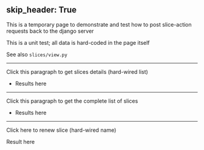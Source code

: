 skip_header: True
---
This is a temporary page to demonstrate and test how to post slice-action requests back to the django server

This is a unit test; all data is hard-coded in the page itself

See also `slices/view.py`

<!-- this exposes the getCookie function -->
<script src="/assets/r2lab/xhttp-django.js"></script>

---
<div id="get2-div"><p>Click this paragraph to get slices details (hard-wired list)</p>
<ul id='get2'><li>Results here</li></ul>
</div>

---
<div id="getall-div"><p>Click this paragraph to get the complete list of slices</p>
<ul id='getall'><li>Results here</li></ul>
</div>

<script>
// an example of how to retrieve slices
var get_slices = function(id, names) {
    var sel = "#"+id;
    var request = {};
    if (names) request['names'] = names;
    post_xhttp_django('/slices/get', request, function(xhttp) {
      if (xhttp.readyState == 4 && xhttp.status == 200) {
	  // decoding
	  var responses = JSON.parse(xhttp.responseText);
	  $(sel+">li").remove();
	  // can come in handy to browse the structure
	  console.log("responses=", responses);
	  // but we will only show the gist of it, name and expiration
	  for (i = 0; i < responses.length; i++) {
	      var response = responses[i];
	      var slicename = response['name'];
	      var expiration = response['valid_until'];
	      var label = "name=" + slicename + ", expiration=" + expiration;
	      $(sel).append("<li>"+label+"</li>");
	      console.log(label);
	  }
      }});
}
$(function(){
  $('#get2-div').click(function() {
    get_slices("get2", [ "inria_r2lab.tutorial", "onelab.upmc.infocom.demo2016"])});
  $('#getall-div').click(function() {
    get_slices('getall');});
});
</script>

----
<div id="renew-div"><p>Click here to renew slice (hard-wired name)</p>
<p id='renew-response'>Result here</p>
</div>

<script>
// an example of how to renew a slice
var renew_slice = function() {
    var request = {
    		    "name" : "inria_r2lab.tutorial",
		  };
    post_xhttp_django('/slices/renew', request, function(xhttp) {
      if (xhttp.readyState == 4 && xhttp.status == 200) {
          document.getElementById("renew-response").innerHTML = xhttp.responseText;
	  // decoding
	  var answer = JSON.parse(xhttp.responseText);
	  console.log(answer);
      }});
}
$(function(){$('#renew-div').click(renew_slice);})
</script>
